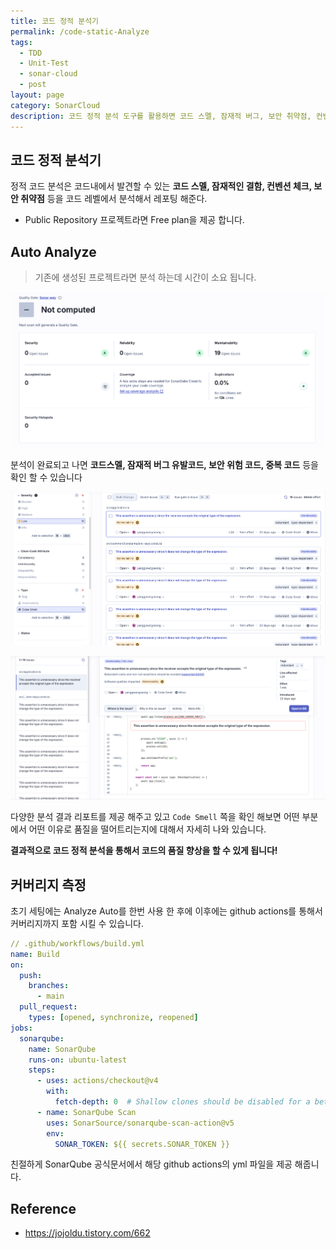 ```yaml
---
title: 코드 정적 분석기
permalink: /code-static-Analyze
tags:
  - TDD
  - Unit-Test
  - sonar-cloud
  - post
layout: page
category: SonarCloud
description: 코드 정적 분석 도구를 활용하면 코드 스멜, 잠재적 버그, 보안 취약점, 컨벤션 위반 등을 자동으로 탐지할 수 있습니다. SonarQube를 통해 분석 자동화를 설정하고, GitHub Actions와 연동해 지속적인 품질 관리를 구현했습니다. 초기 분석은 Auto Analyze 기능을 통해 수행하고, 이후에는 워크플로우 기반으로 커버리지까지 측정되도록 설정하여 코드 품질을 체계적으로 개선할 수 있도록 구성했습니다.
---
```


## 코드 정적 분석기

정적 코드 분석은 코드내에서 발견할 수 있는 **코드 스멜, 잠재적인 결함, 컨벤션 체크, 보안 취약점** 등을 코드 레벨에서 분석해서 레포팅 해준다.

- Public Repository 프로젝트라면 Free plan을 제공 합니다.

## Auto Analyze

> 기존에 생성된 프로젝트라면 분석 하는데 시간이 소요 됩니다.

![](/assets/code-analyze-01.png)

분석이 완료되고 나면 **코드스멜, 잠재적 버그 유발코드, 보안 위험 코드, 중복 코드** 등을 확인 할 수 있습니다

![](/assets/code-analyze-02.png)

![](/assets/code-analyze-03.png)

다양한 분석 결과 리포트를 제공 해주고 있고 `Code Smell` 쪽을 확인 해보면 어떤 부분에서 어떤 이유로 품질을 떨어트리는지에 대해서 자세히 나와 있습니다.

**결과적으로 코드 정적 분석을 통해서 코드의 품질 향상을 할 수 있게 됩니다!** 

## 커버리지 측정

초기 세팅에는 Analyze Auto를 한번 사용 한 후에 이후에는 github actions를 통해서 커버리지까지 포함 시킬 수 있습니다.

```yml
// .github/workflows/build.yml
name: Build
on:
  push:
    branches:
      - main
  pull_request:
    types: [opened, synchronize, reopened]
jobs:
  sonarqube:
    name: SonarQube
    runs-on: ubuntu-latest
    steps:
      - uses: actions/checkout@v4
        with:
          fetch-depth: 0  # Shallow clones should be disabled for a better relevancy of analysis
      - name: SonarQube Scan
        uses: SonarSource/sonarqube-scan-action@v5
        env:
          SONAR_TOKEN: ${{ secrets.SONAR_TOKEN }}
```

친절하게 SonarQube 공식문서에서 해당 github actions의 yml 파일을 제공 해줍니다.

## Reference

- https://jojoldu.tistory.com/662

